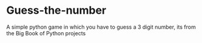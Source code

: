 # Guess-the-number
A simple python game in which you have to guess a 3 digit number, its from the Big Book of Python projects
